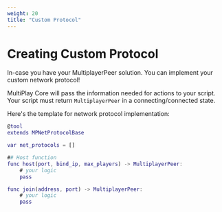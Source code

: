 ```yaml
---
weight: 20
title: "Custom Protocol"
---
```


# Creating Custom Protocol

In-case you have your MultiplayerPeer solution. You can implement your custom network protocol!

MultiPlay Core will pass the information needed for actions to your script. Your script must return `MultiplayerPeer` in a connecting/connected state.

Here's the template for network protocol implementation:

```gd
@tool
extends MPNetProtocolBase

var net_protocols = []

## Host function
func host(port, bind_ip, max_players) -> MultiplayerPeer:
    # your logic
	pass

func join(address, port) -> MultiplayerPeer:
	# your logic
	pass
```